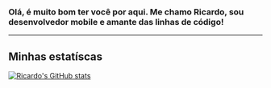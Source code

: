 ### Olá, é muito bom ter você por aqui. Me chamo Ricardo, sou desenvolvedor mobile e amante das linhas de código!

---

## Minhas estatíscas

[![Ricardo's GitHub stats](https://github-readme-stats.vercel.app/api?username=rcdo-dev&count_private=true)](https://github.com/anuraghazra/github-readme-stats)
